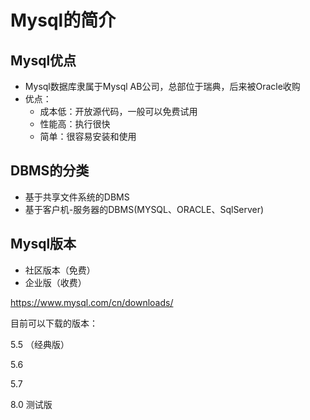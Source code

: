# Mysql的简介

## Mysql优点

- Mysql数据库隶属于Mysql AB公司，总部位于瑞典，后来被Oracle收购
- 优点：
  - 成本低：开放源代码，一般可以免费试用
  - 性能高：执行很快
  - 简单：很容易安装和使用

## DBMS的分类

- 基于共享文件系统的DBMS
- 基于客户机-服务器的DBMS(MYSQL、ORACLE、SqlServer)



## Mysql版本

- 社区版本（免费）
- 企业版（收费）

https://www.mysql.com/cn/downloads/

目前可以下载的版本：

5.5 （经典版）

5.6 

5.7

8.0 测试版